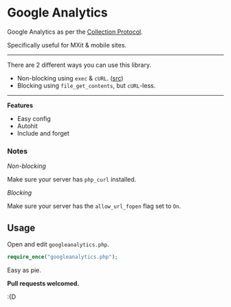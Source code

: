 Google Analytics
=============

Google Analytics as per the [Collection Protocol](https://developers.google.com/analytics/devguides/collection/protocol/v1/reference).

Specifically useful for MXit & mobile sites.

----

There are 2 different ways you can use this library.

- Non-blocking using `exec` & `cURL`. ([src](https://segment.io/blog/how-to-make-async-requests-in-php/))
- Blocking using `file_get_contents`, but `cURL`-less.

----

**Features**

- Easy config
- Autohit
- Include and forget

### Notes

_Non-blocking_

Make sure your server has `php_curl` installed.

_Blocking_

Make sure your server has the `allow_url_fopen` flag set to `On`.


## Usage

Open and edit `googleanalytics.php`.

```php
require_once("googleanalytics.php");
```

Easy as pie.

**Pull requests welcomed.**

:{D
